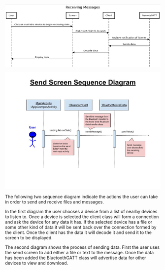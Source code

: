 ![UML](SequenceDiagram.png)


![UML](sendDiagram.png)



The following two sequence diagram indicate the actions the user can take in order to send and receive files and messages. 

In the first diagram the user chooses a device from a list of nearby devices to listen to. Once a device is selected the client class will form a connection and ask the device for any data it has. If the selected device has a file or some other kind of data it will be sent back over the connection formed by the client. Once the client has the data it will decode it and send it to the screen to be displayed.

The second diagram shows the process of sending data. First the user uses the send screen to add either a file or text to the message. Once the data has been added the BluetoothGATT class will advertise data for other devices to view and download.
